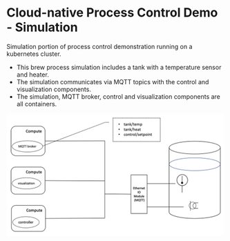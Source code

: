 # Cloud-native Process Control Demo - Simulation

Simulation portion of process control demonstration running on a kubernetes cluster.

- This brew process simulation includes a tank with a temperature sensor and heater.
- The simulation communicates via MQTT topics with the control and visualization components.
- The simulation, MQTT broker, control and visualization components are all containers.

![Alt text](system.png?raw=true "UI")

